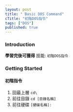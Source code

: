 ```yaml
---
layout: post
title: " Basic DOS Command"
cTitle: "初階DOS指令"
tags: ["DOS"]
published: true
---
```

### Introduction
**學習完後可獲得**
技能: `初階DOS指令`

### Getting Started
#### 初階指令
1. 回最上層 `cd\`
2. 前往目錄 `cd [目錄名稱]`
3. 前往硬碟 `[硬碟名稱]:`